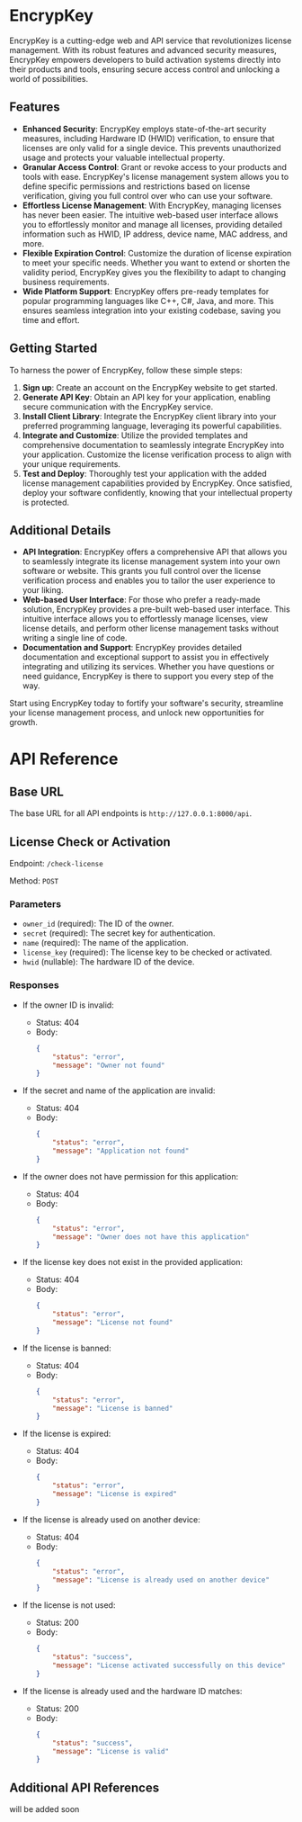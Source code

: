 # EncrypKey

EncrypKey is a cutting-edge web and API service that revolutionizes license management. With its robust features and advanced security measures, EncrypKey empowers developers to build activation systems directly into their products and tools, ensuring secure access control and unlocking a world of possibilities.

## Features

- **Enhanced Security**: EncrypKey employs state-of-the-art security measures, including Hardware ID (HWID) verification, to ensure that licenses are only valid for a single device. This prevents unauthorized usage and protects your valuable intellectual property.
- **Granular Access Control**: Grant or revoke access to your products and tools with ease. EncrypKey's license management system allows you to define specific permissions and restrictions based on license verification, giving you full control over who can use your software.
- **Effortless License Management**: With EncrypKey, managing licenses has never been easier. The intuitive web-based user interface allows you to effortlessly monitor and manage all licenses, providing detailed information such as HWID, IP address, device name, MAC address, and more.
- **Flexible Expiration Control**: Customize the duration of license expiration to meet your specific needs. Whether you want to extend or shorten the validity period, EncrypKey gives you the flexibility to adapt to changing business requirements.
- **Wide Platform Support**: EncrypKey offers pre-ready templates for popular programming languages like C++, C#, Java, and more. This ensures seamless integration into your existing codebase, saving you time and effort.

## Getting Started

To harness the power of EncrypKey, follow these simple steps:

1. **Sign up**: Create an account on the EncrypKey website to get started.
2. **Generate API Key**: Obtain an API key for your application, enabling secure communication with the EncrypKey service.
3. **Install Client Library**: Integrate the EncrypKey client library into your preferred programming language, leveraging its powerful capabilities.
4. **Integrate and Customize**: Utilize the provided templates and comprehensive documentation to seamlessly integrate EncrypKey into your application. Customize the license verification process to align with your unique requirements.
5. **Test and Deploy**: Thoroughly test your application with the added license management capabilities provided by EncrypKey. Once satisfied, deploy your software confidently, knowing that your intellectual property is protected.

## Additional Details

- **API Integration**: EncrypKey offers a comprehensive API that allows you to seamlessly integrate its license management system into your own software or website. This grants you full control over the license verification process and enables you to tailor the user experience to your liking.
- **Web-based User Interface**: For those who prefer a ready-made solution, EncrypKey provides a pre-built web-based user interface. This intuitive interface allows you to effortlessly manage licenses, view license details, and perform other license management tasks without writing a single line of code.
- **Documentation and Support**: EncrypKey provides detailed documentation and exceptional support to assist you in effectively integrating and utilizing its services. Whether you have questions or need guidance, EncrypKey is there to support you every step of the way.

Start using EncrypKey today to fortify your software's security, streamline your license management process, and unlock new opportunities for growth.


# API Reference

## Base URL

The base URL for all API endpoints is `http://127.0.0.1:8000/api`.

## License Check or Activation

Endpoint: `/check-license`

Method: `POST`

### Parameters

- `owner_id` (required): The ID of the owner.
- `secret` (required): The secret key for authentication.
- `name` (required): The name of the application.
- `license_key` (required): The license key to be checked or activated.
- `hwid` (nullable): The hardware ID of the device.

### Responses

- If the owner ID is invalid:
    - Status: 404
    - Body:
        ```json
        {
            "status": "error",
            "message": "Owner not found"
        }
        ```

- If the secret and name of the application are invalid:
    - Status: 404
    - Body:
        ```json
        {
            "status": "error",
            "message": "Application not found"
        }
        ```

- If the owner does not have permission for this application:
    - Status: 404
    - Body:
        ```json
        {
            "status": "error",
            "message": "Owner does not have this application"
        }
        ```

- If the license key does not exist in the provided application:
    - Status: 404
    - Body:
        ```json
        {
            "status": "error",
            "message": "License not found"
        }
        ```

- If the license is banned:
    - Status: 404
    - Body:
        ```json
        {
            "status": "error",
            "message": "License is banned"
        }
        ```

- If the license is expired:
    - Status: 404
    - Body:
        ```json
        {
            "status": "error",
            "message": "License is expired"
        }
        ```

- If the license is already used on another device:
    - Status: 404
    - Body:
        ```json
        {
            "status": "error",
            "message": "License is already used on another device"
        }
        ```

- If the license is not used:
    - Status: 200
    - Body:
        ```json
        {
            "status": "success",
            "message": "License activated successfully on this device"
        }
        ```

- If the license is already used and the hardware ID matches:
    - Status: 200
    - Body:
        ```json
        {
            "status": "success",
            "message": "License is valid"
        }
        ```

## Additional API References

will be added soon
```
